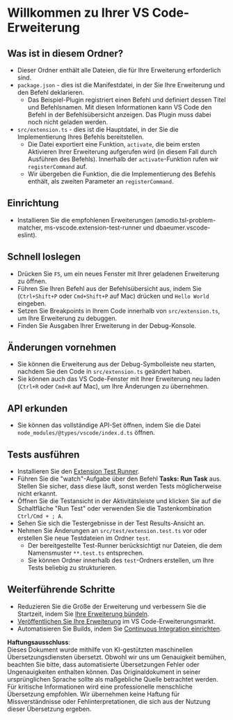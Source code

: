 # Willkommen zu Ihrer VS Code-Erweiterung

## Was ist in diesem Ordner?

* Dieser Ordner enthält alle Dateien, die für Ihre Erweiterung erforderlich sind.
* `package.json` - dies ist die Manifestdatei, in der Sie Ihre Erweiterung und den Befehl deklarieren.
  * Das Beispiel-Plugin registriert einen Befehl und definiert dessen Titel und Befehlsnamen. Mit diesen Informationen kann VS Code den Befehl in der Befehlsübersicht anzeigen. Das Plugin muss dabei noch nicht geladen werden.
* `src/extension.ts` - dies ist die Hauptdatei, in der Sie die Implementierung Ihres Befehls bereitstellen.
  * Die Datei exportiert eine Funktion, `activate`, die beim ersten Aktivieren Ihrer Erweiterung aufgerufen wird (in diesem Fall durch Ausführen des Befehls). Innerhalb der `activate`-Funktion rufen wir `registerCommand` auf.
  * Wir übergeben die Funktion, die die Implementierung des Befehls enthält, als zweiten Parameter an `registerCommand`.

## Einrichtung

* Installieren Sie die empfohlenen Erweiterungen (amodio.tsl-problem-matcher, ms-vscode.extension-test-runner und dbaeumer.vscode-eslint).

## Schnell loslegen

* Drücken Sie `F5`, um ein neues Fenster mit Ihrer geladenen Erweiterung zu öffnen.
* Führen Sie Ihren Befehl aus der Befehlsübersicht aus, indem Sie (`Ctrl+Shift+P` oder `Cmd+Shift+P` auf Mac) drücken und `Hello World` eingeben.
* Setzen Sie Breakpoints in Ihrem Code innerhalb von `src/extension.ts`, um Ihre Erweiterung zu debuggen.
* Finden Sie Ausgaben Ihrer Erweiterung in der Debug-Konsole.

## Änderungen vornehmen

* Sie können die Erweiterung aus der Debug-Symbolleiste neu starten, nachdem Sie den Code in `src/extension.ts` geändert haben.
* Sie können auch das VS Code-Fenster mit Ihrer Erweiterung neu laden (`Ctrl+R` oder `Cmd+R` auf Mac), um Ihre Änderungen zu übernehmen.

## API erkunden

* Sie können das vollständige API-Set öffnen, indem Sie die Datei `node_modules/@types/vscode/index.d.ts` öffnen.

## Tests ausführen

* Installieren Sie den [Extension Test Runner](https://marketplace.visualstudio.com/items?itemName=ms-vscode.extension-test-runner).
* Führen Sie die "watch"-Aufgabe über den Befehl **Tasks: Run Task** aus. Stellen Sie sicher, dass diese läuft, sonst werden Tests möglicherweise nicht erkannt.
* Öffnen Sie die Testansicht in der Aktivitätsleiste und klicken Sie auf die Schaltfläche "Run Test" oder verwenden Sie die Tastenkombination `Ctrl/Cmd + ; A`.
* Sehen Sie sich die Testergebnisse in der Test Results-Ansicht an.
* Nehmen Sie Änderungen an `src/test/extension.test.ts` vor oder erstellen Sie neue Testdateien im Ordner `test`.
  * Der bereitgestellte Test-Runner berücksichtigt nur Dateien, die dem Namensmuster `**.test.ts` entsprechen.
  * Sie können Ordner innerhalb des `test`-Ordners erstellen, um Ihre Tests beliebig zu strukturieren.

## Weiterführende Schritte

* Reduzieren Sie die Größe der Erweiterung und verbessern Sie die Startzeit, indem Sie [Ihre Erweiterung bündeln](https://code.visualstudio.com/api/working-with-extensions/bundling-extension).
* [Veröffentlichen Sie Ihre Erweiterung](https://code.visualstudio.com/api/working-with-extensions/publishing-extension) im VS Code-Erweiterungsmarkt.
* Automatisieren Sie Builds, indem Sie [Continuous Integration einrichten](https://code.visualstudio.com/api/working-with-extensions/continuous-integration).

**Haftungsausschluss**:  
Dieses Dokument wurde mithilfe von KI-gestützten maschinellen Übersetzungsdiensten übersetzt. Obwohl wir uns um Genauigkeit bemühen, beachten Sie bitte, dass automatisierte Übersetzungen Fehler oder Ungenauigkeiten enthalten können. Das Originaldokument in seiner ursprünglichen Sprache sollte als maßgebliche Quelle betrachtet werden. Für kritische Informationen wird eine professionelle menschliche Übersetzung empfohlen. Wir übernehmen keine Haftung für Missverständnisse oder Fehlinterpretationen, die sich aus der Nutzung dieser Übersetzung ergeben.